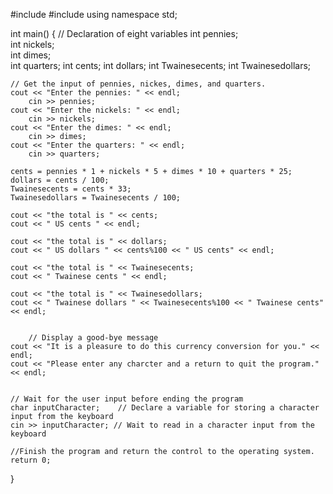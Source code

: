 #include <iostream>
#include<string>
using namespace std;

int main()
{	// Declaration of eight variables
	int pennies;    
	int nickels;             
	int dimes;         
	int quarters;
	int cents;
	int dollars;
	int Twainesecents;
	int Twainesedollars;

	// Get the input of pennies, nickes, dimes, and quarters.
	cout << "Enter the pennies: " << endl;
		cin >> pennies;
	cout << "Enter the nickels: " << endl;
		cin >> nickels;
	cout << "Enter the dimes: " << endl;
		cin >> dimes;
	cout << "Enter the quarters: " << endl;
		cin >> quarters;

	cents = pennies * 1 + nickels * 5 + dimes * 10 + quarters * 25;
	dollars = cents / 100;
	Twainesecents = cents * 33;
	Twainesedollars = Twainesecents / 100;
	
	cout << "the total is " << cents;
	cout << " US cents " << endl;

	cout << "the total is " << dollars;
	cout << " US dollars " << cents%100 << " US cents" << endl;

	cout << "the total is " << Twainesecents;
	cout << " Twainese cents " << endl;

	cout << "the total is " << Twainesedollars;
	cout << " Twainese dollars " << Twainesecents%100 << " Twainese cents"<< endl;
	

		// Display a good-bye message
	cout << "It is a pleasure to do this currency conversion for you." << endl;
	cout << "Please enter any charcter and a return to quit the program." << endl;


	// Wait for the user input before ending the program
	char inputCharacter;    // Declare a variable for storing a character input from the keyboard
	cin >> inputCharacter; // Wait to read in a character input from the keyboard

	//Finish the program and return the control to the operating system.
	return 0;

}
